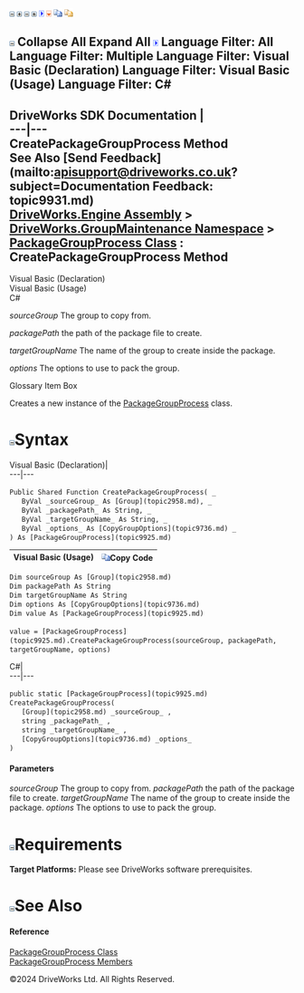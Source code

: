 ![](dotnetimages/collapse.gif) ![](dotnetimages/expand.gif) ![](dotnetimages/collapse.gif) ![](dotnetimages/expand.gif) ![](dotnetimages/drpdown.gif) ![](dotnetimages/drpdown_orange.gif) ![](dotnetimages/copycode.gif) ![](dotnetimages/copycodeHighlight.gif)

![](dotnetimages/collapse.gif) Collapse All Expand All ![](dotnetimages/drpdown.gif) Language Filter: All  Language Filter: Multiple  Language Filter: Visual Basic (Declaration) Language Filter: Visual Basic (Usage) Language Filter: C#  
---  
DriveWorks SDK Documentation  |   
---|---  
CreatePackageGroupProcess Method   
See Also [Send Feedback](mailto:apisupport@driveworks.co.uk?subject=Documentation Feedback: topic9931.md)  
[DriveWorks.Engine Assembly](topic2156.md) > [DriveWorks.GroupMaintenance Namespace](topic9628.md) > [PackageGroupProcess Class](topic9925.md) : CreatePackageGroupProcess Method  
---  
  
Visual Basic (Declaration)    
Visual Basic (Usage)    
C# 

_sourceGroup_
    The group to copy from.

_packagePath_
    the path of the package file to create.

_targetGroupName_
    The name of the group to create inside the package.

_options_
    The options to use to pack the group.

Glossary Item Box

Creates a new instance of the [PackageGroupProcess](topic9925.md) class. 

# ![](dotnetimages/collapse.gif)Syntax

Visual Basic (Declaration)|   
---|---  
      
    
    Public Shared Function CreatePackageGroupProcess( _
       ByVal _sourceGroup_ As [Group](topic2958.md), _
       ByVal _packagePath_ As String, _
       ByVal _targetGroupName_ As String, _
       ByVal _options_ As [CopyGroupOptions](topic9736.md) _
    ) As [PackageGroupProcess](topic9925.md)  
  
Visual Basic (Usage)| ![](dotnetimages/copycode.gif)Copy Code  
---|---  
      
    
    Dim sourceGroup As [Group](topic2958.md)
    Dim packagePath As String
    Dim targetGroupName As String
    Dim options As [CopyGroupOptions](topic9736.md)
    Dim value As [PackageGroupProcess](topic9925.md)
     
    value = [PackageGroupProcess](topic9925.md).CreatePackageGroupProcess(sourceGroup, packagePath, targetGroupName, options)  
  
C#|   
---|---  
      
    
    public static [PackageGroupProcess](topic9925.md) CreatePackageGroupProcess( 
       [Group](topic2958.md) _sourceGroup_ ,
       string _packagePath_ ,
       string _targetGroupName_ ,
       [CopyGroupOptions](topic9736.md) _options_
    )  
  
#### Parameters

 _sourceGroup_
    The group to copy from.
_packagePath_
    the path of the package file to create.
_targetGroupName_
    The name of the group to create inside the package.
_options_
    The options to use to pack the group.

# ![](dotnetimages/collapse.gif)Requirements

**Target Platforms:** Please see DriveWorks software prerequisites.

# ![](dotnetimages/collapse.gif)See Also

#### Reference

[PackageGroupProcess Class](topic9925.md)   
[PackageGroupProcess Members](topic9926.md)

©2024 DriveWorks Ltd. All Rights Reserved.
